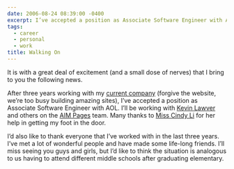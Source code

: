 ```yaml
---
date: 2006-08-24 08:39:00 -0400
excerpt: I’ve accepted a position as Associate Software Engineer with AOL
tags:
  - career
  - personal
  - work
title: Walking On
---
```


It is with a great deal of excitement (and a small dose of nerves) that I bring to you the following news.

After three years working with my [current company](http://www.esitemarketing.com/) (forgive the website, we’re too busy building amazing sites), I’ve accepted a position as Associate Software Engineer with AOL. I’ll be working with [Kevin Lawver](http://lawver.net/) and others on the [AIM Pages](http://www.aimpages.com/) team. Many thanks to [Miss Cindy Li](http://cindyli.com/) for her help in getting my foot in the door.

I’d also like to thank everyone that I’ve worked with in the last three years. I’ve met a lot of wonderful people and have made some life-long friends. I’ll miss seeing you guys and girls, but I’d like to think the situation is analogous to us having to attend different middle schools after graduating elementary.